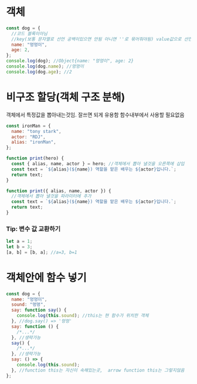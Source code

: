 # 객체

```javascript
const dog = {
  //코드 블록이아님
  //key(보통 문자열로 선언 공백이있으면 안됨 아니면 ''로 묶어줘야됨) value값으로 선언함
  name: "멍멍이",
  age: 2,
};
console.log(dog); //Object{name: "멍멍이", age: 2}
console.log(dog.name); //멍멍이
console.log(dog.age); //2
```

# 비구조 할당(객체 구조 분해)

객체에서 특정값을 뽑아내는것임. 잘쓰면 되게 유용함 함수내부에서 사용할 필요없음

```javascript
const ironMan = {
  name: "tony stark",
  actor: "RDJ",
  alias: "ironMan",
};

function print(hero) {
  const { alias, name, actor } = hero; //객체에서 뽑아 낼것을 오른쪽에 삽입
  const text = `${alias}(${name}) 역할을 맡은 배우는 ${actor}입니다.`;
  return text;
}

function print({ alias, name, actor }) {
  //객체에서 뽑아 낼것을 파라미터에 추가
  const text = `${alias}(${name}) 역할을 맡은 배우는 ${actor}입니다.`;
  return text;
}
```

### Tip: 변수 값 교환하기

```javascript
let a = 1;
let b = 3;
[a, b] = [b, a]; //a=3, b=1
```

# 객체안에 함수 넣기

```javascript
const dog = {
  name: "멍멍이",
  sound: "멍멍",
  say: function say() {
    console.log(this.sound); //this는 현 함수가 위치한 객체
  }, //dog.say() => '멍멍'
  say: function () {
    /*...*/
  }, //생략가능
  say() {
    /*...*/
  }, //생략가능
  say: () => {
    console.log(this.sound);
  }, //function this는 자신이 속해있는곳,  arrow function this는 그렇지않음
};
```
